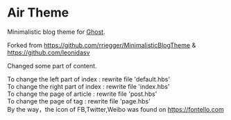 # Air Theme

Minimalistic blog theme for [Ghost](http://github.com/tryghost/ghost/).

Forked from https://github.com/rriegger/MinimalisticBlogTheme & https://github.com/leonidasv   

Changed some part of content.     

To change the left part of index : rewrite file 'default.hbs'     
To change the right part of index : rewrite file 'index.hbs'   
To change the page of article : rewrite file 'post.hbs'   
To change the page of tag : rewrite file 'page.hbs'    
By the way，the icon of FB,Twitter,Weibo was found on https://fontello.com   

